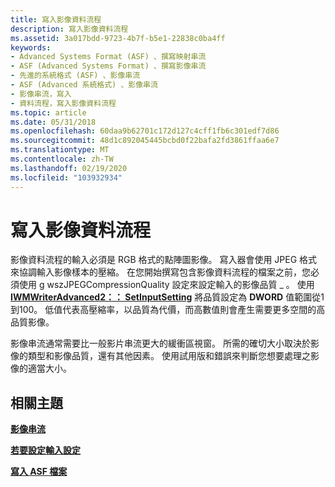 ```yaml
---
title: 寫入影像資料流程
description: 寫入影像資料流程
ms.assetid: 3a017bdd-9723-4b7f-b5e1-22838c0ba4ff
keywords:
- Advanced Systems Format (ASF) 、撰寫映射串流
- ASF (Advanced Systems Format) 、撰寫影像串流
- 先進的系統格式 (ASF) 、影像串流
- ASF (Advanced 系統格式) 、影像串流
- 影像串流，寫入
- 資料流程，寫入影像資料流程
ms.topic: article
ms.date: 05/31/2018
ms.openlocfilehash: 60daa9b62701c172d127c4cff1fb6c301edf7d86
ms.sourcegitcommit: 48d1c892045445bcbd0f22bafa2fd3861ffaa6e7
ms.translationtype: MT
ms.contentlocale: zh-TW
ms.lasthandoff: 02/19/2020
ms.locfileid: "103932934"
---
```

# <a name="writing-image-streams"></a>寫入影像資料流程

影像資料流程的輸入必須是 RGB 格式的點陣圖影像。 寫入器會使用 JPEG 格式來協調輸入影像樣本的壓縮。 在您開始撰寫包含影像資料流程的檔案之前，您必須使用 g wszJPEGCompressionQuality 設定來設定輸入的影像品質 \_ 。 使用 [**IWMWriterAdvanced2：： SetInputSetting**](/previous-versions/windows/desktop/api/Wmsdkidl/nf-wmsdkidl-iwmwriteradvanced2-setinputsetting) 將品質設定為 **DWORD** 值範圍從1到100。 低值代表高壓縮率，以品質為代價，而高數值則會產生需要更多空間的高品質影像。

影像串流通常需要比一般影片串流更大的緩衝區視窗。 所需的確切大小取決於影像的類型和影像品質，還有其他因素。 使用試用版和錯誤來判斷您想要處理之影像的適當大小。

## <a name="related-topics"></a>相關主題

<dl> <dt>

[**影像串流**](image-streams.md)
</dt> <dt>

[**若要設定輸入設定**](to-set-input-settings.md)
</dt> <dt>

[**寫入 ASF 檔案**](writing-asf-files.md)
</dt> </dl>

 

 




